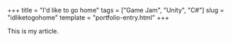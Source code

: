 +++
title = "I'd like to go home"
tags = ["Game Jam", "Unity", "C#"]
slug = "idliketogohome"
template = "portfolio-entry.html"
+++

This is my article.
